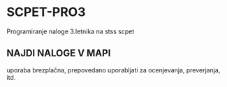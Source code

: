 # SCPET-PRO3
Programiranje naloge 3.letnika na stss scpet

## NAJDI NALOGE V MAPI
uporaba brezplačna, prepovedano uporabljati za ocenjevanja, preverjanja, itd.
